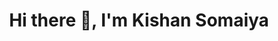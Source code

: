 <h1 align="center">Hi there 👋, I'm Kishan Somaiya</h1>
<!--
**kishansomaiya/kishansomaiya** is a ✨ _special_ ✨ repository because its `README.md` (this file) appears on your GitHub profile.

Here are some ideas to get you started:

- 🔭 I’m currently working on ...
- 🌱 I’m currently learning ...
- 👯 I’m looking to collaborate on ...
- 🤔 I’m looking for help with ...
- 💬 Ask me about ...
- 📫 How to reach me: ...
- 😄 Pronouns: ...
- ⚡ Fun fact: ...
-->
## LinkedIn profile
[https://img.shields.io/badge/LinkedIn-0077B5?style=for-the-badge&logo=linkedin&logoColor=white](https://www.linkedin.com/in/kishan-somaiya-9825a3192/)

